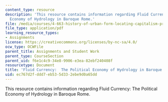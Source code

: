 ```yaml
---
content_type: resource
description: 'This resource contains information regarding Fluid Currency:  The Political
  Economy of Hydrology in Baroque Rome.'
file: /media/courses/4-663-history-of-urban-form-locating-capitalism-producing-early-modern-cities-and-objects-spring-2014/ec767d2fddd7eb535d332ebe9d0a65dd_MIT4_663S14_FluidCurrency.pdf
file_type: application/pdf
learning_resource_types:
- Assignments
license: https://creativecommons.org/licenses/by-nc-sa/4.0/
ocw_type: OCWFile
parent_title: Assignments and Student Work
parent_type: CourseSection
parent_uid: f6e1c4c9-34e8-9906-e3ea-82ebf240408f
resourcetype: Document
title: 'Fluid Currency:  The Political Economy of Hydrology in Baroque Rome'
uid: ec767d2f-ddd7-eb53-5d33-2ebe9d0a65dd
---
```

This resource contains information regarding Fluid Currency:  The Political Economy of Hydrology in Baroque Rome.